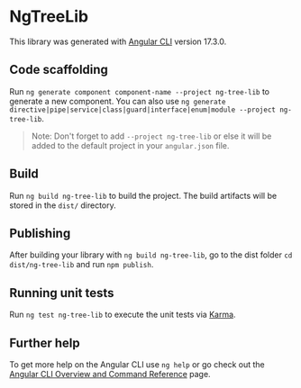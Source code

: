 # NgTreeLib

This library was generated with [Angular CLI](https://github.com/angular/angular-cli) version 17.3.0.

## Code scaffolding

Run `ng generate component component-name --project ng-tree-lib` to generate a new component. You can also use `ng generate directive|pipe|service|class|guard|interface|enum|module --project ng-tree-lib`.
> Note: Don't forget to add `--project ng-tree-lib` or else it will be added to the default project in your `angular.json` file. 

## Build

Run `ng build ng-tree-lib` to build the project. The build artifacts will be stored in the `dist/` directory.

## Publishing

After building your library with `ng build ng-tree-lib`, go to the dist folder `cd dist/ng-tree-lib` and run `npm publish`.

## Running unit tests

Run `ng test ng-tree-lib` to execute the unit tests via [Karma](https://karma-runner.github.io).

## Further help

To get more help on the Angular CLI use `ng help` or go check out the [Angular CLI Overview and Command Reference](https://angular.io/cli) page.

